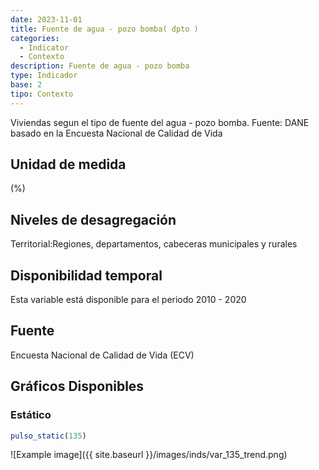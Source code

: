 ```yaml
---
date: 2023-11-01
title: Fuente de agua - pozo bomba( dpto )
categories:
  - Indicator
  - Contexto
description: Fuente de agua - pozo bomba
type: Indicador
base: 2
tipo: Contexto
--- 
```


Viviendas segun el tipo de fuente del agua - pozo bomba.
Fuente: DANE basado en la Encuesta Nacional de Calidad de Vida

## Unidad de medida
(%)

## Niveles de desagregación
Territorial:Regiones, departamentos, cabeceras municipales y rurales

## Disponibilidad temporal
Esta variable está disponible para el periodo 2010 - 2020

## Fuente
Encuesta Nacional de Calidad de Vida (ECV)

## Gráficos Disponibles

### Estático

``` R
pulso_static(135)
```

![Example image]({{ site.baseurl }}/images/inds/var_135_trend.png)